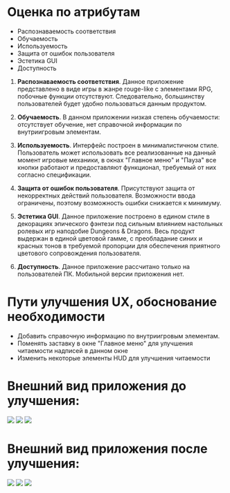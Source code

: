 # Оценка по атрибутам
+ Распознаваемость соответствия
+ Обучаемость
+ Используемость
+ Защита от ошибок пользователя
+ Эстетика GUI
+ Доступность

1. **Распознаваемость соответствия**. Данное приложение представлено в виде игры в жанре rouge-like с элементами RPG, побочные функции отсутствуют. Следовательно, большинству пользователей будет удобно пользоваться данным продуктом.

2. **Обучаемость**. В данном приложении низкая степень обучаемости: отсутствует обучение, нет справочной информации по внутриигровым элементам.

3. **Используемость**. Интерфейс построен в минималистичном стиле. Пользователь может использовать все реализованные на данный момент игровые механики, в окнах "Главное меню" и "Пауза" все кнопки работают и предоставляют функционал, требуемый от них согласно спецификации.

4. **Защита от ошибок пользователя**. Присутствуют защита от некорректных действий пользователя. Возможности ввода ограничены, поэтому возможность ошибки снижается к минимуму. 

5. **Эстетика GUI**. Данное приложение построено в едином стиле в декорациях эпического фэнтези под сильным влиянием настольных ролевых игр наподобие Dungeons & Dragons. Весь продукт выдержан в единой цветовой гамме, c преобладание синих и красных тонов в требуемой пропорции для обеспечения приятного цветового сопровождения пользователя.

6. **Доступность**. Данное приложение рассчитано только на пользователей ПК. Мобильной версии приложения нет.

# Пути улучшения UX, обоснование необходимости
+ Добавить справочную информацию по внутриигровым элементам.
+ Поменять заставку в окне "Главное меню" для улучшения читаемости надписей в данном окне
+ Изменить некоторые элементы HUD для улучшения читаемости

# Внешний вид приложения до улучшения:
![](https://github.com/RuslanGitelman/Roads_of_Old_Dungeons/blob/master/lab_6/screenshots/menu_do.png)
![](https://github.com/RuslanGitelman/Roads_of_Old_Dungeons/blob/master/lab_6/screenshots/HUD_do.png)
![](https://github.com/RuslanGitelman/Roads_of_Old_Dungeons/blob/master/lab_6/screenshots/spravka_do.png)
# Внешний вид приложения после улучшения:
![](https://github.com/RuslanGitelman/Roads_of_Old_Dungeons/blob/master/lab_6/screenshots/menu_posle.png)
![](https://github.com/RuslanGitelman/Roads_of_Old_Dungeons/blob/master/lab_6/screenshots/HUD_posle.png)
![](https://github.com/RuslanGitelman/Roads_of_Old_Dungeons/blob/master/lab_6/screenshots/spravka_posle.png)
